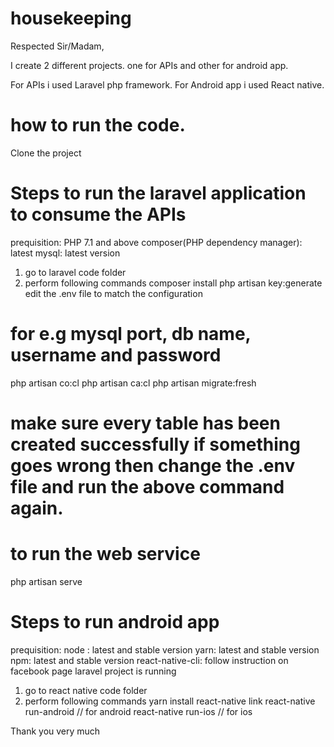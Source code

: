 # housekeeping

Respected Sir/Madam,

I create 2 different projects. one for APIs and other for android app.

For APIs i used Laravel php framework.
For Android app i used React native.

# how to run the code.

Clone the project 
# Steps to run the laravel application to consume the APIs
prequisition: 
PHP 7.1 and above
composer(PHP dependency manager): latest
mysql: latest version

1) go to laravel code folder
2) perform following commands
  composer install
  php artisan key:generate
  edit the .env file to match the configuration
  # for e.g mysql port, db name, username and password
  php artisan co:cl
  php artisan ca:cl
  php artisan migrate:fresh
  # make sure every table has been created successfully if something goes wrong then change the .env file and run the above command again.
  # to run the web service
  php artisan serve
  
  
# Steps to run android app
prequisition: 
node : latest and stable version
yarn: latest and stable version
npm: latest and stable version
react-native-cli: follow instruction on facebook page
laravel project is running

1) go to react native code folder
2) perform following commands
  yarn install
  react-native link
  react-native run-android // for android
  react-native run-ios // for ios

Thank you very much
